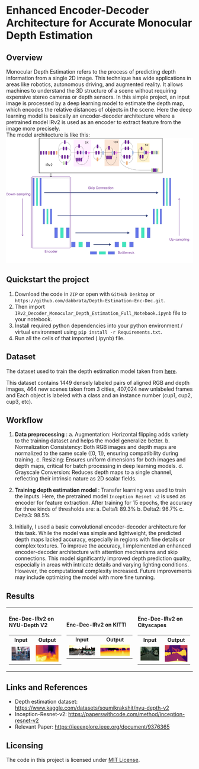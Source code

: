 # Enhanced Encoder-Decoder Architecture for Accurate Monocular Depth Estimation 

## Overview
Monocular Depth Estimation refers to the process of predicting depth information from a single 2D image. This technique has wide applications in areas like robotics, autonomous driving, and augmented reality. It allows machines to understand the 3D structure of a scene without requiring expensive stereo cameras or depth sensors.
In this simple project, an input image is processed by a deep learning model to estimate the depth map, which encodes the relative distances of objects in the scene. Here the deep learning model is basically an encoder-decoder architecture where a pretrained model IRv2 is used as an encoder to extract feature from the image more precisely.
<br/>The model architecture is like this:<br/>
<img src="Images/overview_arch.png" />

## Quickstart the project
1. Download the code in `ZIP` or open with `GitHub Desktop` or `https://github.com/dabbrata/Depth-Estimation-Enc-Dec.git`.
2. Then import `IRv2_Decoder_Monocular_Depth_Estimation_Full_Notebook.ipynb` file to your notebook.
3. Install required python dependencies into your python environment / virtual environment using `pip install -r Requirements.txt`.
4. Run all the cells of that imported (.ipynb) file.

## Dataset
The dataset used to train the depth estimation model taken from <a href="https://www.kaggle.com/datasets/soumikrakshit/nyu-depth-v2">here</a>.


This dataset contains 1449 densely labeled pairs of aligned RGB and depth images, 464 new scenes taken from 3 cities, 
407,024 new unlabeled frames and Each object is labeled with a class and an instance number (cup1, cup2, cup3, etc).

## Workflow
1. <b>Data preprocessing</b> :
a. Augmentation: Horizontal flipping adds variety to the training dataset and helps the model generalize better.
b. Normalization Consistency: Both RGB images and depth maps are normalized to the same scale ([0, 1]), ensuring compatibility during training.
c. Resizing: Ensures uniform dimensions for both images and depth maps, critical for batch processing in deep learning models.
d. Grayscale Conversion: Reduces depth maps to a single channel, reflecting their intrinsic nature as 2D scalar fields.

2. <b>Training depth estimation model</b> :
Transfer learning was used to train the inputs. Here, the pretrained model `Inception Resnet v2` is used as encoder for feature extraction.
After training for 15 epochs, the accuracy for three kinds of thresholds are:
a. Delta1: 89.3%
b. Delta2: 96.7%
c. Delta3: 98.5%

3. Initially, I used a basic convolutional encoder-decoder architecture for this task. While the model was simple and lightweight, the predicted depth maps lacked accuracy, especially in regions with fine details or complex textures.
To improve the accuracy, I implemented an enhanced encoder-decoder architecture with attention mechanisms and skip connections. This model significantly improved depth prediction quality, especially in areas with intricate details and varying lighting conditions. However, the computational complexity increased.
Future improvements may include optimizing the model with more fine tunning.
## Results
<!DOCTYPE html>
<html lang="en">
<head>
    <meta charset="UTF-8">
    <meta name="viewport" content="width=device-width, initial-scale=1.0">
<!--     <title>Enc-Dec-IRv2 on NYU-Depth V2</title> -->
</head>
<body>
    <table>
        <tr>
            <td>
                <h4>Enc-Dec-IRv2 on NYU-Depth V2</h4>
                <table>
                    <tr>
                        <th>Input</th>
                        <th>Output</th>
                    </tr>
                    <tr>
                        <td><img src="Images/rgb.png" alt="Input Image"/></td>
                        <td><img src="Images/high.png" alt="Output Image"/></td>
                    </tr>
                </table>
            </td>
            <td>
                <h4>Enc-Dec-IRv2 on KITTI</h4>
                <table>
                    <tr>
                        <th>Input</th>
                        <th>Output</th>
                    </tr>
                    <tr>
                        <td><img src="Images/k3_rgb.png" alt="Input Image"/></td>
                        <td><img src="Images/k3_out.png" alt="Output Image"/></td>
                    </tr>
                </table>
            </td>
            <td>
                <h4>Enc-Dec-IRv2 on Cityscapes</h4>
                <table>
                    <tr>
                        <th>Input</th>
                        <th>Output</th>
                    </tr>
                    <tr>
                        <td><img src="Images/city_rgb.png" alt="Input Image"/></td>
                        <td><img src="Images/city_out.png" alt="Output Image"/></td>
                    </tr>
                </table>
            </td>
        </tr>
    </table>
</body>
</html>





## Links and References
- Depth estimation dataset: https://www.kaggle.com/datasets/soumikrakshit/nyu-depth-v2
- Inception-Resnet-v2: https://paperswithcode.com/method/inception-resnet-v2
- Relevant Paper: https://ieeexplore.ieee.org/document/9376365

## Licensing
The code in this project is licensed under [MIT License](LICENSE).
